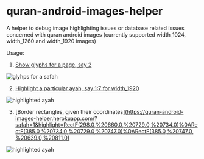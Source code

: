 # quran-android-images-helper
A helper to debug image highlighting issues or database related issues concerned with quran android images (currently supported width_1024, width_1260 and width_1920 images)

Usage:

1. [Show glyphs for a page, say 2](https://quran-android-images-helper.herokuapp.com/?safah=2)

![glyhps for a safah](https://raw.githubusercontent.com/murtraja/quran-android-images-helper/master/screenshots/usage_1.jpg)


2. [Highlight a particular ayah, say 1:7 for width_1920](https://quran-android-images-helper.herokuapp.com/highlight/?ayah=1:7&images=1920)

![highlighted ayah](https://raw.githubusercontent.com/murtraja/quran-android-images-helper/master/screenshots/usage_2.jpg)

3. [Border rectangles, given their coordinates](https://quran-android-images-helper.herokuapp.com/?safah=1&highlight=RectF(298.0,%20660.0,%20729.0,%20734.0)%0ARectF(385.0,%20734.0,%20729.0,%20747.0)%0ARectF(385.0,%20747.0,%20639.0,%20811.0)

![highlighted ayah](https://raw.githubusercontent.com/murtraja/quran-android-images-helper/master/screenshots/custom_border.png)
